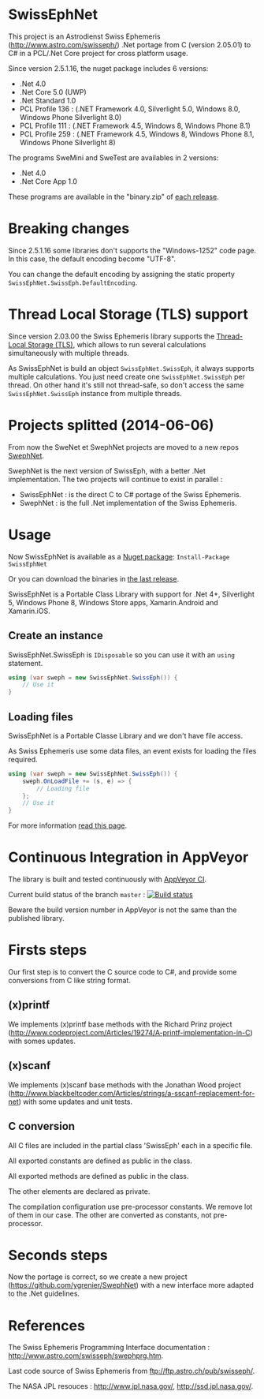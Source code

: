 # SwissEphNet

This project is an Astrodienst Swiss Ephemeris (http://www.astro.com/swisseph/) .Net portage from 
C (version 2.05.01) to C# in a PCL/.Net Core project for cross platform usage.

Since version 2.5.1.16, the nuget package includes 6 versions:
- .Net 4.0
- .Net Core 5.0 (UWP)
- .Net Standard 1.0
- PCL Profile 136 : (.NET Framework 4.0, Silverlight 5.0, Windows 8.0, Windows Phone Silverlight 8.0)
- PCL Profile 111 : (.NET Framework 4.5, Windows 8, Windows Phone 8.1)
- PCL Profile 259 : (.NET Framework 4.5, Windows 8, Windows Phone 8.1, Windows Phone Silverlight 8)


The programs SweMini and SweTest are availables in 2 versions:
- .Net 4.0
- .Net Core App 1.0

These programs are available in the "binary.zip" of [each release](https://github.com/ygrenier/SwissEphNet/releases).

# Breaking changes

Since 2.5.1.16 some libraries don't supports the "Windows-1252" code page. In this case, the default encoding become "UTF-8".

You can change the default encoding by assigning the static property ```SwissEphNet.SwissEph.DefaultEncoding```.

# Thread Local Storage (TLS) support

Since version 2.03.00 the Swiss Ephemeris library supports the 
[Thread-Local Storage (TLS)](https://en.wikipedia.org/wiki/Thread-local_storage), which
allows to run several calculations simultaneously with multiple threads.

As SwissEphNet is build an object ```SwissEphNet.SwissEph```, it always supports multiple
calculations. You just need create one ```SwissEphNet.SwissEph``` per thread. On other hand
it's still not thread-safe, so don't access the same ```SwissEphNet.SwissEph``` instance
from multiple threads.


# Projects splitted (2014-06-06)

From now the SweNet et SwephNet projects are moved to a new repos [SwephNet](https://github.com/ygrenier/SwephNet).

SwephNet is the next version of SwissEph, with a better .Net implementation. The two projects will 
continue to exist in parallel :
- SwissEphNet : is the direct C to C# portage of the Swiss Ephemeris.
- SwephNet : is the full .Net implementation of the Swiss Ephemeris.

# Usage

Now SwissEphNet is available as a [Nuget package](https://www.nuget.org/packages/SwissEphNet): `Install-Package SwissEphNet`

Or you can download the binaries in [the last release](https://github.com/ygrenier/SwissEphNet/releases/latest).

SwissEphNet is a Portable Class Library with support for .Net 4+, Silverlight 5, Windows Phone 8, Windows Store apps, Xamarin.Android and Xamarin.iOS.

## Create an instance

SwissEphNet.SwissEph is ```IDisposable``` so you can use it with an ```using``` statement.

```C#
using (var sweph = new SwissEphNet.SwissEph()) {
    // Use it
}
```

## Loading files

SwissEphNet is a Portable Classe Library and we don't have file access.

As Swiss Ephemeris use some data files, an event exists for loading the files required.

```C#
using (var sweph = new SwissEphNet.SwissEph()) {
    sweph.OnLoadFile += (s, e) => {
        // Loading file
    };
    // Use it
}
```

For more information [read this page](https://github.com/ygrenier/SwissEphNet/wiki/Loading-files).

# Continuous Integration in AppVeyor

The library is built and tested continuously with [AppVeyor CI](https://ci.appveyor.com/project/ygrenier/swissephnet).

Current build status of the branch ```master``` : [![Build status](https://ci.appveyor.com/api/projects/status/srgd3dqui7f4uvq5/branch/master)](https://ci.appveyor.com/project/ygrenier/swissephnet/branch/master)

Beware the build version number in AppVeyor is not the same than the published library.

# Firsts steps

Our first step is to convert the C source code to C#, and provide some conversions from C like string format.

## (x)printf 

We implements (x)printf base methods with the Richard Prinz project (http://www.codeproject.com/Articles/19274/A-printf-implementation-in-C) with somes updates.

## (x)scanf

We implements (x)scanf base methods with the Jonathan Wood project (http://www.blackbeltcoder.com/Articles/strings/a-sscanf-replacement-for-net) with some updates and unit tests.

## C conversion

All C files are included in the partial class 'SwissEph' each in a specific file.

All exported constants are defined as public in the class.

All exported methods are defined as public in the class.

The other elements are declared as private.

The compilation configuration use pre-processor constants. We remove lot of them in our case. The other are converted as constants, not pre-processor.

# Seconds steps

Now the portage is correct, so we create a new project (https://github.com/ygrenier/SwephNet) with
a new interface more adapted to the .Net guidelines.

# References

The Swiss Ephemeris Programming Interface documentation : http://www.astro.com/swisseph/swephprg.htm.

Last code source of Swiss Ephemeris from ftp://ftp.astro.ch/pub/swisseph/.

The NASA JPL resouces : http://www.jpl.nasa.gov/, http://ssd.jpl.nasa.gov/.
